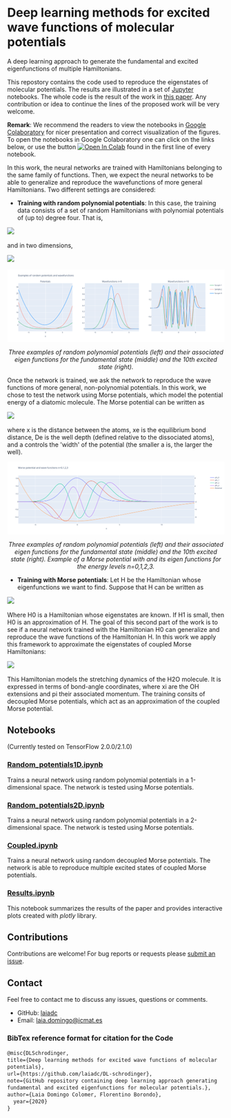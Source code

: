 # Deep learning methods for excited wave functions of molecular potentials

A deep learning approach to generate the fundamental and excited eigenfunctions of multiple Hamiltonians.

This repostory contains the code used to reproduce the eigenstates of molecular potentials. The results are illustrated in a set of [Jupyter](https://jupyter.org/) notebooks. The whole code is the result of the work in <a href = "https://arxiv.org/abs/2103.00202" target="_blank"> this paper</a>. Any contribution or idea to continue the lines of the proposed work will be very welcome.

**Remark**: We recommend the readers to view the notebooks in [Google Colaboratory](https://colab.research.google.com/) for nicer presentation and correct visualization of the figures. To open the notebooks in Google Colaboratory one can click on the links below, or use the button [![Open In Colab](https://colab.research.google.com/assets/colab-badge.svg)]() found in the first line of every notebook.

In this work, the neural networks are trained with Hamiltonians belonging to the same family of functions. Then, we expect the neural networks to be able to generalize and reproduce the wavefunctions of more general Hamiltonians. Two different settings are considered:

+ **Training with random polynomial potentials**: In this case, the training data consists of a set of random Hamiltonians with polynomial potentials of (up to) degree four. That is,

<img src="https://render.githubusercontent.com/render/math?math=H(x) = \frac{p^2}{2m} %2B V(x), \quad V(x) = \alpha_0 %2B \alpha_1 x %2B \alpha_2 x^2 %2B \alpha_3 x^3 %2B \alpha_4 x^4">


and in two dimensions,

<img src="https://render.githubusercontent.com/render/math?math=H(x,y) = \frac{p_x^2 %2B p_y^2}{2m} + V(x,y), \quad V(x,y) = \sum_{i+j\leq4} \alpha_{ij} x^i y^j"> 

<p align="center"><img src="https://github.com/laiadc/DL-schrodinger/blob/main/Images/example_pot1D.png"  align=middle width=600pt />
</p>
<p align="center">
<em>Three examples of random polynomial potentials (left) and their associated eigen functions for the fundamental state (middle) and the 10th excited state (right). </em>
</p>

Once the network is trained, we ask the network to reproduce the wave functions of more general, non-polynomial potentials. In this work, we chose to test the network using Morse potentials, which model the potential energy of a diatomic molecule. The Morse potential can be written as

<img src="https://render.githubusercontent.com/render/math?math=V(x) = D_e(e^{-2a(x-x_e)} - 2e^{-a(x-x_e)})">

where x is the distance between the atoms, xe is the equilibrium bond distance, De is the well depth (defined relative to the dissociated atoms), and a controls the 'width' of the potential (the smaller a is, the larger the well). 

<p align="center"><img src="https://github.com/laiadc/DL-schrodinger/blob/main/Images/morse_example.png"  align=middle width=600pt />
</p>
<p align="center">
<em>Three examples of random polynomial potentials (left) and their associated eigen functions for the fundamental state (middle) and the 10th excited state (right). Example of a Morse potential with and its eigen functions for the energy levels n=0,1,2,3. </em>
</p>

+ **Training with Morse potentials**: Let H be the Hamiltonian whose eigenfunctions we want to find. Suppose that H can be written as

<img src="https://render.githubusercontent.com/render/math?math=H = H_0 %2B H_1">


Where H0 is a Hamiltonian whose eigenstates are known. If H1 is small, then H0 is an approximation of H. The goal of this second part of the work is to see if a neural network trained with the Hamiltonian H0 can generalize and reproduce the wave functions of the Hamiltonian H. In this work we apply this framework to approximate the eigenstates of coupled Morse Hamiltonians: 

<img src="https://render.githubusercontent.com/render/math?math=H(x_1, x_2, p_1, p_2) = \frac{1}{2}(G_{11}p_1^2 %2B G_{22}p_2^2) %2B G_{12}p_1p_2 %2B U_M(x_1) %2B U_M(x_2)">

This Hamiltonian models the stretching dynamics of the H2O molecule. It is expressed in terms of bond-angle coordinates, where xi are the OH extensions and pi their associated momentum. The training consits of decoupled Morse potentials, which act as an approximation of the coupled Morse potential.

## Notebooks
(Currently tested on TensorFlow 2.0.0/2.1.0)

### [Random_potentials1D.ipynb](https://colab.research.google.com/github/laiadc/DL-schrodinger/blob/main/Random_potentials1D.ipynb)
Trains a neural network using random polynomial potentials in a 1-dimensional space. The network is tested using Morse potentials.

### [Random_potentials2D.ipynb](https://colab.research.google.com/github/laiadc/DL-schrodinger/blob/main/Random_potentials2D.ipynb)
Trains a neural network using random polynomial potentials in a 2-dimensional space. The network is tested using Morse potentials.

### [Coupled.ipynb](https://colab.research.google.com/github/laiadc/DL-schrodinger/blob/main/Coupled_morse.ipynb)
Trains a neural network using random decoupled Morse potentials. The network is able to reproduce multiple excited states of coupled Morse potentials. 

### [Results.ipynb](https://colab.research.google.com/github/laiadc/DL-schrodinger/blob/main/Results.ipynb)
This notebook summarizes the results of the paper and provides interactive plots created with *plotly* library.

## Contributions

Contributions are welcome!  For bug reports or requests please [submit an issue](https://github.com/laiadc/PFM_Bearing_Fault_Detection/issues).

## Contact  

Feel free to contact me to discuss any issues, questions or comments.

* GitHub: [laiadc](https://github.com/laiadc)
* Email: [laia.domingo@icmat.es](laia.domingo@icmat.es)

### BibTex reference format for citation for the Code
```
@misc{DLSchrodinger,
title={Deep learning methods for excited wave functions of molecular potentials},
url={https://github.com/laiadc/DL-schrodinger},
note={GitHub repository containing deep learning approach generating fundamental and excited eigenfunctions for molecular potentials.},
author={Laia Domingo Colomer, Florentino Borondo},
  year={2020}
}


